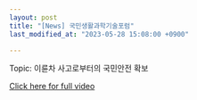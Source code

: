 ```yaml
---
layout: post
title: "[News] 국민생활과학기술포럼"
last_modified_at: "2023-05-28 15:08:00 +0900"

---
```

Topic: 이륜차 사고로부터의 국민안전 확보


[Click here for full video](https://youtu.be/ef1bMsFAM5Y)
